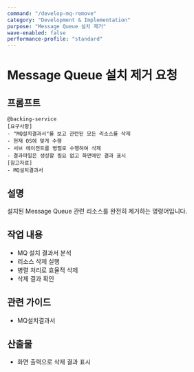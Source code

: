 ```yaml
---
command: "/develop-mq-remove"
category: "Development & Implementation"
purpose: "Message Queue 설치 제거"
wave-enabled: false
performance-profile: "standard"
---
```


# Message Queue 설치 제거 요청

## 프롬프트
```
@backing-service 
[요구사항]
- "MQ설치결과서"를 보고 관련된 모든 리소스를 삭제
- 현재 OS에 맞게 수행  
- 서브 에이젼트를 병렬로 수행하여 삭제
- 결과파일은 생성할 필요 없고 화면에만 결과 표시 
[참고자료]
- MQ설치결과서
```

## 설명
설치된 Message Queue 관련 리소스를 완전히 제거하는 명령어입니다.

## 작업 내용
- MQ 설치 결과서 분석
- 리소스 삭제 실행
- 병렬 처리로 효율적 삭제
- 삭제 결과 확인

## 관련 가이드
- MQ설치결과서

## 산출물
- 화면 출력으로 삭제 결과 표시